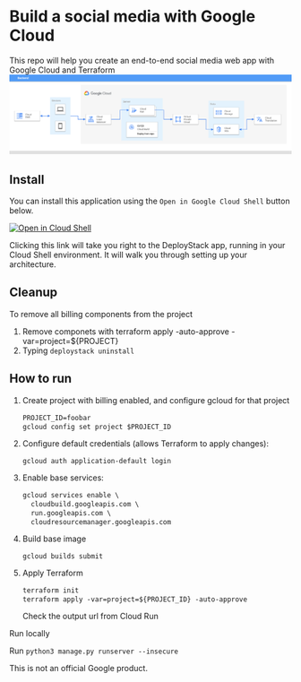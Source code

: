 # Build a social media with Google Cloud

This repo will help you create an end-to-end social media web app with Google Cloud and Terraform
![architecture](architecture.png)

## Install
You can install this application using the `Open in Google Cloud Shell` button 
below. 

<a href="https://ssh.cloud.google.com/cloudshell/editor?cloudshell_git_repo=https://github.com/chrislevn/pet-social-media-django-gcp&shellonly=true&cloudshell_image=gcr.io/ds-artifacts-cloudshell/deploystack_custom_image" target="_new">
    <img alt="Open in Cloud Shell" src="https://gstatic.com/cloudssh/images/open-btn.svg">
</a>

Clicking this link will take you right to the DeployStack app, running in your 
Cloud Shell environment. It will walk you through setting up your architecture.  

## Cleanup 
To remove all billing components from the project
1. Remove componets with terraform apply -auto-approve -var=project=${PROJECT}
2. Typing `deploystack uninstall`

## How to run 
1. Create project with billing enabled, and configure gcloud for that project

   ```
   PROJECT_ID=foobar
   gcloud config set project $PROJECT_ID
   ```

2. Configure default credentials (allows Terraform to apply changes):

   ```
   gcloud auth application-default login
   ```

3. Enable base services:

   ```
   gcloud services enable \
     cloudbuild.googleapis.com \
     run.googleapis.com \
     cloudresourcemanager.googleapis.com
   ```

4. Build base image

   ```
   gcloud builds submit
   ```

5. Apply Terraform

   ```
   terraform init
   terraform apply -var=project=${PROJECT_ID} -auto-approve
   ```

   Check the output url from Cloud Run

Run locally

Run ``python3 manage.py runserver --insecure``

This is not an official Google product.
